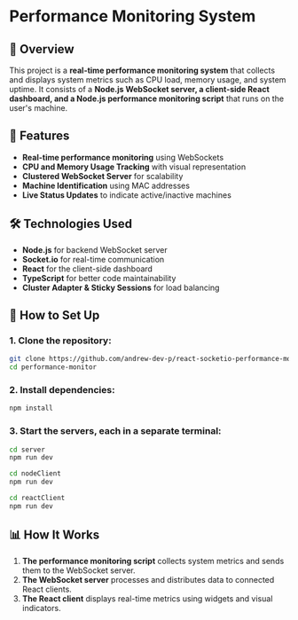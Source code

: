 # Performance Monitoring System

## 📌 Overview

This project is a **real-time performance monitoring system** that collects and displays system metrics such as CPU load, memory usage, and system uptime. It consists of a **Node.js WebSocket server, a client-side React dashboard, and a Node.js performance monitoring script** that runs on the user's machine.

## 🎯 Features

- **Real-time performance monitoring** using WebSockets
- **CPU and Memory Usage Tracking** with visual representation
- **Clustered WebSocket Server** for scalability
- **Machine Identification** using MAC addresses
- **Live Status Updates** to indicate active/inactive machines

## 🛠️ Technologies Used

- **Node.js** for backend WebSocket server
- **Socket.io** for real-time communication
- **React** for the client-side dashboard
- **TypeScript** for better code maintainability
- **Cluster Adapter & Sticky Sessions** for load balancing

## 🚀 How to Set Up

### **1. Clone the repository:**
```bash
git clone https://github.com/andrew-dev-p/react-socketio-performance-monitor.git
cd performance-monitor
```

### **2. Install dependencies:**
```bash
npm install
```

### **3. Start the servers, each in a separate terminal:**
```bash
cd server
npm run dev

cd nodeClient
npm run dev

cd reactClient
npm run dev
```

## 📊 How It Works

1. **The performance monitoring script** collects system metrics and sends them to the WebSocket server.
2. **The WebSocket server** processes and distributes data to connected React clients.
3. **The React client** displays real-time metrics using widgets and visual indicators.
